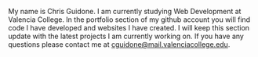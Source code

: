 My name is Chris Guidone. I am currently studying Web Development at Valencia College. In the portfolio section of my github account you will find code I have developed and websites I have created. I will keep this section update with the latest projects I am currently working on. If you have any questions please contact me at cguidone@mail.valenciacollege.edu.
